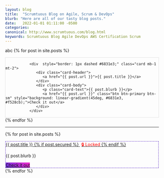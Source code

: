 ```yaml
---
layout: blog
title:  "Scrumtuous Blog on Agile, Scrum & DevOps"
blurb: "Here are all of our tasty blog posts."
date:   2022-01-01 01:11:00 -0500
categories: 
canonical: http://www.scrumtuous.com/blog.html
keywords: Scrumtuous Blog Agile DevOps AWS Certification Scrum
---
```

abc
{% for post in site.posts %}			
<div style="border: 1px solid #DEDEDE;" class=" col-12 col-sm-12  col-md-6 col-lg-4 mb-1 mt-1">

               
               <div  style="border: 1px dashed #6831e3;" class="card mb-1 mt-2">
                  <div class="card-header">
                     <a href="{{ post.url }}">{{ post.title }}</a>
                  </div>
                  <div class="card-body">
                     <p class="card-text">{{ post.blurb }}</p>
                     <a href="{{ post.url }}" class="btn btn-primary btn-sm" style="background: linear-gradient(45deg, #6831e3, #f528cb);">Check it out</a>
                  </div>
               </div>
               



</div>
{% endfor %}

<hr/>

{% for post in site.posts %}			
<div style="border: 1px solid #DEDEDE;" class="col-12 col-sm-12 col-md-6 col-lg-4 mb-1 mt-1">
   <div style="border: 1px dashed #6831e3;" class="card mb-1 mt-2">
      <div class="card-header">
         <a href="{{ post.url }}">
            {{ post.title }}
            {% if post.secured %}
               <span style="color: red; margin-left: 5px;">
                  🔒 Locked
               </span>
            {% endif %}
         </a>
      </div>
      <div class="card-body">
         <p class="card-text">{{ post.blurb }}</p>
         <a href="{{ post.url }}" class="btn btn-primary btn-sm" style="background: linear-gradient(45deg, #6831e3, #f528cb);">Check it out</a>
      </div>
   </div>
</div>
{% endfor %}
